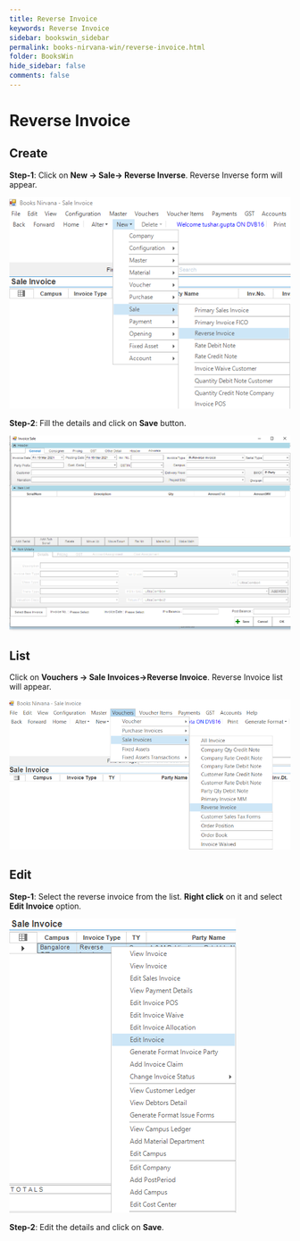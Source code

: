 ```yaml
---
title: Reverse Invoice
keywords: Reverse Invoice
sidebar: bookswin_sidebar
permalink: books-nirvana-win/reverse-invoice.html
folder: BooksWin
hide_sidebar: false
comments: false
---
```


# Reverse Invoice

## Create

**Step-1**: Click on **New -> Sale-> Reverse Inverse**. Reverse Inverse form will appear.

![](/images/RICreateSelectMenu.png)

**Step-2**: Fill the details and click on **Save** button.

![](/images/RICreateSelectForm.png)


## List

Click on **Vouchers -> Sale Invoices->Reverse Invoice**. Reverse Invoice list will appear. 

![](/images/RIList.png)

## Edit

**Step-1**: Select the reverse invoice from the list. **Right click** on it and select **Edit Invoice**  option.

![](/images/RIEdit.png)

**Step-2**: Edit the details and click on **Save**.
